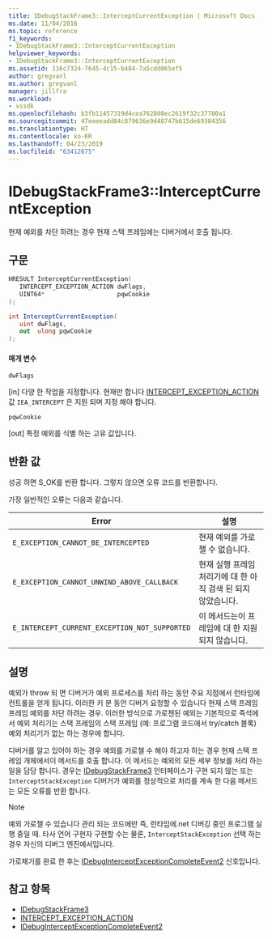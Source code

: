 ```yaml
---
title: IDebugStackFrame3::InterceptCurrentException | Microsoft Docs
ms.date: 11/04/2016
ms.topic: reference
f1_keywords:
- IDebugStackFrame3::InterceptCurrentException
helpviewer_keywords:
- IDebugStackFrame3::InterceptCurrentException
ms.assetid: 116c7324-7645-4c15-b484-7a5cdd065ef5
author: gregvanl
ms.author: gregvanl
manager: jillfra
ms.workload:
- vssdk
ms.openlocfilehash: b3fb11457319d4cea762808ec2619f32c37780a1
ms.sourcegitcommit: 47eeeeadd84c879636e9d48747b615de69384356
ms.translationtype: HT
ms.contentlocale: ko-KR
ms.lasthandoff: 04/23/2019
ms.locfileid: "63412675"
---
```

# <a name="idebugstackframe3interceptcurrentexception"></a>IDebugStackFrame3::InterceptCurrentException
현재 예외를 차단 하려는 경우 현재 스택 프레임에는 디버거에서 호출 됩니다.

## <a name="syntax"></a>구문

```cpp
HRESULT InterceptCurrentException(
   INTERCEPT_EXCEPTION_ACTION dwFlags,
   UINT64*                    pqwCookie
);
```

```csharp
int InterceptCurrentException(
   uint dwFlags,
   out  ulong pqwCookie
);
```

#### <a name="parameters"></a>매개 변수
 `dwFlags`

 [in] 다양 한 작업을 지정합니다. 현재만 합니다 [INTERCEPT_EXCEPTION_ACTION](../../../extensibility/debugger/reference/intercept-exception-action.md) 값 `IEA_INTERCEPT` 은 지원 되며 지정 해야 합니다.

 `pqwCookie`

 [out] 특정 예외를 식별 하는 고유 값입니다.

## <a name="return-value"></a>반환 값
 성공 하면 S_OK를 반환 합니다. 그렇지 않으면 오류 코드를 반환합니다.

 가장 일반적인 오류는 다음과 같습니다.

|Error|설명|
|-----------|-----------------|
|`E_EXCEPTION_CANNOT_BE_INTERCEPTED`|현재 예외를 가로챌 수 없습니다.|
|`E_EXCEPTION_CANNOT_UNWIND_ABOVE_CALLBACK`|현재 실행 프레임 처리기에 대 한 아직 검색 된 되지 않았습니다.|
|`E_INTERCEPT_CURRENT_EXCEPTION_NOT_SUPPORTED`|이 메서드는이 프레임에 대 한 지원 되지 않습니다.|

## <a name="remarks"></a>설명
 예외가 throw 되 면 디버거가 예외 프로세스를 처리 하는 동안 주요 지점에서 런타임에 컨트롤을 얻게 됩니다. 이러한 키 분 동안 디버거 요청할 수 있습니다 현재 스택 프레임 프레임 예외를 차단 하려는 경우. 이러한 방식으로 가로챈된 예외는 기본적으로 즉석에서 예외 처리기는 스택 프레임의 스택 프레임 (예: 프로그램 코드에서 try/catch 블록) 예외 처리기가 없는 하는 경우에 합니다.

 디버거를 알고 있어야 하는 경우 예외를 가로챌 수 해야 하고자 하는 경우 현재 스택 프레임 개체에서이 메서드를 호출 합니다. 이 메서드는 예외의 모든 세부 정보를 처리 하는 일을 담당 합니다. 경우는 [IDebugStackFrame3](../../../extensibility/debugger/reference/idebugstackframe3.md) 인터페이스가 구현 되지 않는 또는 `InterceptStackException` 디버거가 예외를 정상적으로 처리를 계속 한 다음 메서드는 모든 오류를 반환 합니다.

> [!NOTE]
> 예외 가로챌 수 있습니다 관리 되는 코드에만 즉, 런타임에.net 디버깅 중인 프로그램 실행 중일 때. 타사 언어 구현자 구현할 수는 물론, `InterceptStackException` 선택 하는 경우 자신의 디버그 엔진에서입니다.

 가로채기를 완료 한 후는 [IDebugInterceptExceptionCompleteEvent2](../../../extensibility/debugger/reference/idebuginterceptexceptioncompleteevent2.md) 신호입니다.

## <a name="see-also"></a>참고 항목
- [IDebugStackFrame3](../../../extensibility/debugger/reference/idebugstackframe3.md)
- [INTERCEPT_EXCEPTION_ACTION](../../../extensibility/debugger/reference/intercept-exception-action.md)
- [IDebugInterceptExceptionCompleteEvent2](../../../extensibility/debugger/reference/idebuginterceptexceptioncompleteevent2.md)